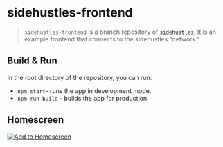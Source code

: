 # sidehustles-frontend

> `sidehustles-frontend` is a branch repository of [`sidehustles`](https://github.com/figurestudios/sidehustles). It is an example frontend that connects to the sidehustles "network."

## Build & Run

In the root directory of the repository, you can run:

- `npm start`- runs the app in development mode.
- `npm run build` - builds the app for production.

## Homescreen

[![Add to Homescreen](https://img.shields.io/badge/Skynet-Add%20To%20Homescreen-00c65e?logo=skynet&labelColor=0d0d0d)](https://homescreen.hns.siasky.net/#/skylink/sia://AAAzbCBxxV5vCRMZEDMpXA1tQHzZaWzM-IzkWTQbfq4DBQ)
